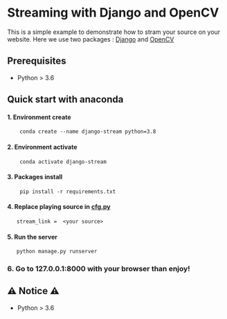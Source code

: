 <h1> Streaming with Django and OpenCV </h1>

This is a simple example to demonstrate how to stram your source on your website.
Here we use two packages : [Django](https://www.djangoproject.com/) and [OpenCV](https://opencv.org/)


## Prerequisites 
- Python > 3.6

## Quick start with anaconda 

#### 1. Environment create
```
    conda create --name django-stream python=3.8
```

#### 2. Environment activate
```
    conda activate django-stream
```

#### 3. Packages install
```
    pip install -r requirements.txt
```

#### 4. Replace playing source in [cfg.py](https://github.com/JacobChen1998/Streaming-with-Django-and-OpenCV/blob/main/cfg.py)
```
   stream_link =  <your source>
```

#### 5. Run the server
```
   python manage.py runserver
```

### 6. Go to 127.0.0.1:8000 with your browser than enjoy!


## :warning: Notice :warning:
- Python > 3.6
